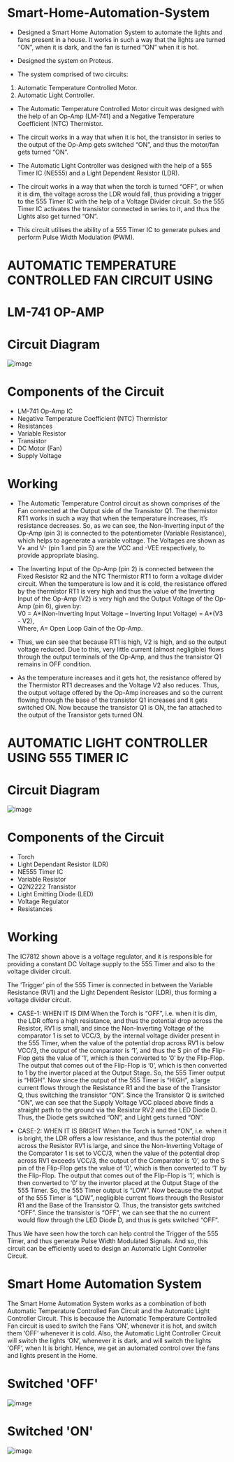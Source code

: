 # Smart-Home-Automation-System
- Designed a Smart Home Automation System to automate the lights and fans present in a house. It works in such a way that the lights are turned “ON”, when it is dark, and the fan is turned “ON” when it is hot.
- Designed the system on Proteus.

- The system comprised of two circuits: 
1. Automatic Temperature Controlled Motor. 
2. Automatic Light Controller.

- The Automatic Temperature Controlled Motor circuit was designed with the help of an Op-Amp (LM-741) and a Negative Temperature Coefficient (NTC) Thermistor. 
- The circuit works in a way that when it is hot, the transistor in series to the output of the Op-Amp gets switched “ON”, and thus the motor/fan gets turned “ON”. 

- The Automatic Light Controller was designed with the help of a 555 Timer IC (NE555) and a Light Dependent Resistor (LDR). 
- The circuit works in a way that when the torch is turned “OFF”, or when it is dim, the voltage across the LDR would fall, thus providing a trigger to the 555 Timer IC with the help of a Voltage Divider circuit.
So the 555 Timer IC activates the transistor connected in series to it, and thus the Lights also get turned “ON”. 
- This circuit utilises the ability of a 555 Timer IC to generate pulses and perform Pulse Width Modulation (PWM).

# AUTOMATIC TEMPERATURE CONTROLLED FAN CIRCUIT USING 
# LM-741 OP-AMP

# Circuit Diagram 

![image](https://user-images.githubusercontent.com/68660836/227035306-1ff063df-8060-4774-91b2-491d5d2a549f.png)


# Components of the Circuit

- LM-741 Op-Amp IC 
-	Negative Temperature Coefficient (NTC) Thermistor
-	Resistances
-	Variable Resistor 
-	Transistor 
-	DC Motor (Fan)
-	Supply Voltage  

# Working 

-	The Automatic Temperature Control circuit as shown comprises of the Fan connected at the Output side of the Transistor Q1. The thermistor RT1 works in such a way that when the temperature increases, it’s resistance decreases. So, as we can see, the Non-Inverting input of the Op-Amp (pin 3) is connected to the potentiometer (Variable Resistance), which helps to agenerate a variable voltage. The Voltages are shown as V+ and V- (pin 1 and pin 5) are the VCC and -VEE respectively, to provide appropriate biasing. 

-	The Inverting Input of the Op-Amp (pin 2) is connected between the Fixed Resistor R2 and the NTC Thermistor RT1 to form a voltage divider circuit. When the temperature is low and it is cold, the resistance offered by the thermistor RT1 is very high and thus the value of the Inverting Input of the Op-Amp (V2) is very high and the Output Voltage of the Op-Amp (pin 6), given by:  
V0 = A*(Non-Inverting Input Voltage – Inverting Input Voltage) = A*(V3 - V2),                   
Where, A= Open Loop Gain of the Op-Amp.

-	Thus, we can see that because RT1 is high, V2 is high, and so the output voltage reduced. Due to this, very little current (almost negligible) flows through the output terminals of the Op-Amp, and thus the transistor Q1 remains in OFF condition.

-	As the temperature increases and it gets hot, the resistance offered by the Thermistor RT1 decreases and the Voltage V2 also reduces. Thus, the output voltage offered by the Op-Amp increases and so the current flowing through the base of the transistor Q1 increases and it gets switched ON. Now because the transistor Q1 is ON, the fan attached to the output of the Transistor gets turned ON.

# AUTOMATIC LIGHT CONTROLLER USING 555 TIMER IC

# Circuit Diagram

![image](https://user-images.githubusercontent.com/68660836/227035237-eb551e08-3bb5-4bd6-a4da-8010960669bf.png)


# Components of the Circuit

-	Torch
-	Light Dependant Resistor (LDR)
-	NE555 Timer IC
-	Variable Resistor 
-	Q2N2222 Transistor
-	Light Emitting Diode (LED)
-	Voltage Regulator 
-	Resistances

# Working 

The IC7812 shown above is a voltage regulator, and it is responsible for providing a constant DC Voltage supply to the 555 Timer and also to the voltage divider circuit.

The ‘Trigger’ pin of the 555 Timer is connected in between the Variable Resistance (RV1) and the Light Dependent Resistor (LDR), thus forming a voltage divider circuit.

-	CASE-1: WHEN IT IS DIM
When the Torch is “OFF”, i.e. when it is dim, the LDR offers a high resistance, and thus the potential drop across the Resistor, RV1 is small, and since the Non-Inverting Voltage of the comparator 1 is set to VCC/3, by the internal voltage divider present in the 555 Timer, when the value of the potential drop across RV1 is below VCC/3, the output of the comparator is ‘1’, and thus the S pin of the Flip-Flop gets the value of ‘1’, which is then converted to ‘0’ by the Flip-Flop. The output that comes out of the Flip-Flop is ‘0’, which is then converted to 1 by the invertor placed at the Output Stage. So, the 555 Timer output is “HIGH”. 
Now since the output of the 555 Timer is “HIGH”, a large current flows through the Resistance R1 and the base of the Transistor Q, thus switching the transistor “ON”. Since the Transistor Q is switched “ON”, we can see that the Supply Voltage VCC placed above finds a straight path to the ground via the Resistor RV2 and the LED Diode D. Thus, the Diode gets switched “ON”, and Light gets turned “ON”.

-	CASE-2: WHEN IT IS BRIGHT
When the Torch is turned “ON”, i.e. when it is bright, the LDR offers a low resistance, and thus the potential drop across the Resistor RV1 is large, and since the Non-Inverting Voltage of the Comparator 1 is set to VCC/3, when the value of the potential drop across RV1 exceeds VCC/3, the output of the Comparator is ‘0’, so the S pin of the Flip-Flop gets the value of ‘0’, which is then converted to ‘1’ by the Flip-Flop. The output that comes out of the Flip-Flop is ‘1’, which is then converted to ‘0’ by the invertor placed at the Output Stage of the 555 Timer. So, the 555 Timer output is “LOW”. 
Now because the output of the 555 Timer is “LOW”, negligible current flows through the Resistor R1 and the Base of the Transistor Q. Thus, the transistor gets switched “OFF”. Since the transistor is “OFF”, we can see that the no current would flow through the LED Diode D, and thus is gets switched “OFF”.

Thus We have seen how the torch can help control the Trigger of the 555 Timer, and thus generate Pulse Width Modulated Signals. And so, this circuit can be efficiently used to design an Automatic Light Controller Circuit. 

# Smart Home Automation System

The Smart Home Automation System works as a combination of both Automatic Temperature Controlled Fan Circuit and the Automatic Light Controller Circuit. This is
because the Automatic Temperature Controlled Fan circuit is used to switch the Fans ‘ON’, whenever it is hot, and switch them ‘OFF’ whenever it is cold. Also, the
Automatic Light Controller Circuit will switch the lights ‘ON’, whenever it is dark, and will switch the lights ‘OFF’, when It is bright. Hence, we get an automated
control over the fans and lights present in the Home. 

# Switched 'OFF'

![image](https://user-images.githubusercontent.com/68660836/227035480-64984ae5-b24a-401f-a4b3-08422da030c1.png)

# Switched 'ON'

![image](https://user-images.githubusercontent.com/68660836/227035567-1e1b2229-f0c3-4777-bf49-056311b62a4c.png)




